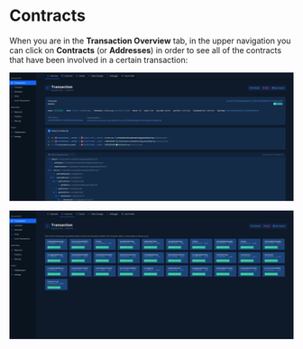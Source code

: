 # Contracts

When you are in the **Transaction Overview** tab, in the upper navigation you can click on **Contracts** (or **Addresses**) in order to see all of the contracts that have been involved in a certain transaction:

![](<../../../.gitbook/assets/Screenshot 2021-10-14 at 15.21.21.png>)

![](<../../../.gitbook/assets/Screenshot 2021-10-14 at 15.21.39.png>)
